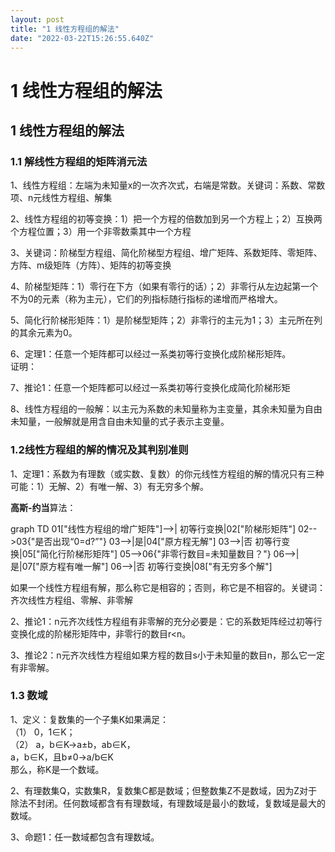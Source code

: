 ```yaml
---
layout: post
title: "1 线性方程组的解法"
date: "2022-03-22T15:26:55.640Z"
---
```

1 线性方程组的解法
==========

1 线性方程组的解法
----------

### 1.1 解线性方程组的矩阵消元法

1、线性方程组：左端为未知量x的一次齐次式，右端是常数。关键词：系数、常数项、n元线性方程组、解集

2、线性方程组的初等变换：1）把一个方程的倍数加到另一个方程上；2）互换两个方程位置；3）用一个非零数乘其中一个方程

3、关键词：阶梯型方程组、简化阶梯型方程组、增广矩阵、系数矩阵、零矩阵、方阵、m级矩阵（方阵）、矩阵的初等变换

4、阶梯型矩阵：1）零行在下方（如果有零行的话）；2）非零行从左边起第一个不为0的元素（称为主元），它们的列指标随行指标的递增而严格增大。

5、简化行阶梯形矩阵：1）是阶梯型矩阵；2）非零行的主元为1；3）主元所在列的其余元素为0。

6、定理1：任意一个矩阵都可以经过一系类初等行变换化成阶梯形矩阵。  
证明：

7、推论1：任意一个矩阵都可以经过一系类初等行变换化成简化阶梯形矩

8、线性方程组的一般解：以主元为系数的未知量称为主变量，其余未知量为自由未知量，一般解就是用含自由未知量的式子表示主变量。

### 1.2线性方程组的解的情况及其判别准则

1、定理1：系数为有理数（或实数、复数）的你元线性方程组的解的情况只有三种可能：1）无解、2）有唯一解、3）有无穷多个解。

**高斯-约当**算法：

graph TD 01\["线性方程组的增广矩阵"\]-->| 初等行变换|02\["阶梯形矩阵"\] 02-->03{"是否出现“0=d?”"} 03-->|是|04\["原方程无解"\] 03-->|否 初等行变换|05\["简化行阶梯形矩阵"\] 05-->06{"非零行数目=未知量数目？"} 06-->|是|07\["原方程有唯一解"\] 06-->|否 初等行变换|08\["有无穷多个解"\]

如果一个线性方程组有解，那么称它是相容的；否则，称它是不相容的。关键词：齐次线性方程组、零解、非零解

2、推论1：n元齐次线性方程组有非零解的充分必要是：它的系数矩阵经过初等行变换化成的阶梯形矩阵中，非零行的数目r<n。

3、推论2：n元齐次线性方程组如果方程的数目s小于未知量的数目n，那么它一定有非零解。

### 1.3 数域

1、定义：复数集的一个子集K如果满足：  
（1） 0，1∈K；  
（2） a，b∈K→a±b，ab∈K，  
a，b∈K，且b≠0→a/b∈K  
那么，称K是一个数域。

2、有理数集Q，实数集R，复数集C都是数域；但整数集Z不是数域，因为Z对于除法不封闭。任何数域都含有有理数域，有理数域是最小的数域，复数域是最大的数域。

3、命题1：任一数域都包含有理数域。